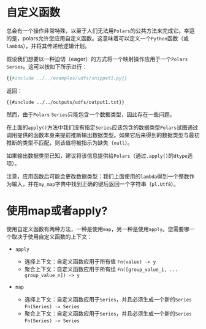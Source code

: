 # 自定义函数

总会有一个操作非常特殊，以至于人们无法用`Polars`的公共方法来完成它。幸运的是，polars允许您应用自定义函数。这意味着可以定义一个`Python`函数（或`lambda`），并将其传递给逻辑计划。

假设我们想要以一种迫切（eager）的方式将一个映射操作应用于一个`Polars` `Series`。这可以按如下所示进行：

```python
{{#include ../../examples/udfs/snippet1.py}}
```

返回：

```text
{{#include ../../outputs/udfs/output1.txt}}
```

然而，由于`Polars` `Series`只能包含一个数据类型，因此存在一些问题。

在上面的`apply()`方法中我们没有指定`Series`应该包含的数据类型`Polars`试图通过调用提供的函数本身来提前推断输出数据类型。如果它后来得到的数据类型与最初推断的类型不匹配，则该值将被指示为缺失（`null`）。

如果输出数据类型已知，建议将该信息提供给`Polars`（通过`.apply()`的`dtype`选项）。

注意，应用函数后可能会更改数据类型：我们上面使用的`lambda`得到一个整数作为输入，并在`my_map`字典中找到正确的键后返回一个字符串（`pl.Utf8`）。

# 使用map或者apply?

使用自定义函数有两种方法，一种是使用`map`，另一种是使用`apply`。您需要哪一个取决于使用自定义函数的上下文：

- `apply`

  - 选择上下文：自定义函数应用于所有值 `Fn(value) -> y`
  - 聚合上下文：自定义函数应用于所有组 `Fn([group_value_1, ... group_value_n]) -> y`

- `map`

  - 选择上下文：自定义函数应用于`Series`，并且必须生成一个新的`Series` `Fn(Series) -> Series`
  - 聚合上下文：自定义函数应用于`Series`，并且必须生成一个新的`Series` `Fn(Series) -> Series`
